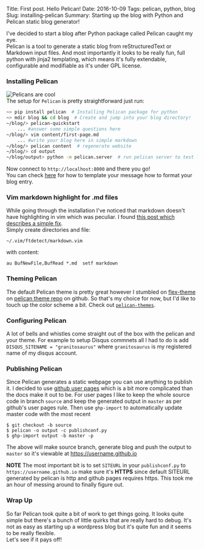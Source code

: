 Title: First post. Hello Pelican! 
Date: 2016-10-09
Tags: pelican, python, blog
Slug: installing-pelican
Summary: Starting up the blog with Python and Pelican static blog generator!

I've decided to start a blog after Python package called Pelican caught my eye.  
Pelican is a tool to generate a static blog from reStructuredText or Markdown input files. And most importantly it looks to be really fun, full python with jinja2 templating, which means it's fully extendable, configurable and modifiable as it's under GPL license.

### Installing Pelican
![Pelicans are cool]({filename}/images/pelican-bird.jpg)  
The setup for `Pelican` is pretty straightforward just run:
```bash
~> pip install pelican  # Installing Pelican package for python
~> mdir blog && cd blog  # Create and jump into your blog directory!
~/blog/> pelican-quickstart
	... #answer some simple questions here
~/blog/> vim content/first-page.md
	... #write your blog here in simple markdown
~/blog/> pelican content  # regenerate website
~/blog/> cd output
~/blog/output> python -m pelican.server  # run pelican server to test locally
```
Now connect to `http://localhost:8000` and there you go!  
You can check [here](http://docs.getpelican.com/en/latest/content.html#articles-and-pages) for how to template your message how to format your blog entry.
### Vim markdown highlight for .md files
While going through the installation I've noticed that markdown doesn't have highlighting in vim which was peculiar. I found [this post which describes a simple fix](http://superuser.com/questions/701496/no-syntax-highlight-on-md-files).  
Simply create directories and file: 
```
~/.vim/ftdetect/markdown.vim
``` 
with content: 
```
au BufNewFile,BufRead *.md  setf markdown
```

### Theming Pelican
The default Pelican theme is pretty great however I stumbled on [flex-theme](https://github.com/alexandrevicenzi/Flex) on [pelican theme repo](https://github.com/getpelican/pelican-themes) on github. So that's my choice for now, but I'd like to touch up the color scheme a bit. Check out [`pelican-themes`](http://docs.getpelican.com/en/stable/pelican-themes.html).
### Configuring Pelican
A lot of bells and whistles come straight out of the box with the pelican and your theme. For example to setup Disqus commnets all I had to do is add `DISQUS_SITENAME = "granitosaurus"` where `granitosaurus` is my registered name of my disqus account.
### Publishing Pelican 
Since Pelican generates a static webpage you can use anything to publish it. I decided to use [github user pages](http://docs.getpelican.com/en/stable/tips.html#user-pages) which is a bit more complicated than the docs make it out to be. For user pages I like to keep the whole source code in branch `source` and keep the generated output in `master` as per github's user pages rule. Then use `ghp-import` to automatically update master code with the most recent  

    $ git checkout -b source
    $ pelican -o output -c publishconf.py
    $ ghp-import output -b master -p

The above will make source branch, generate blog and push the output to `master` so it's viewable at https://username.github.io 

**NOTE** The most important bit is to set `SITEURL` in your `publishconf.py` to `https://username.github.io` make sure it's **HTTPS** since default SITEURL generated by pelican is http and github pages requires https. This took me an hour of messing around to finally figure out.

### Wrap Up
So far Pelican took quite a bit of work to get things going. It looks quite simple but there's a bunch of little quirks that are really hard to debug. It's not as easy as starting up a wordpress blog but it's quite fun and it seems to be really flexible.   
Let's see if it pays off! 
